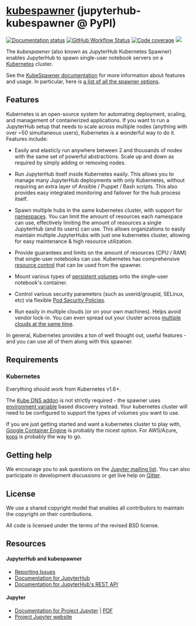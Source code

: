 # [kubespawner](https://github.com/jupyterhub/kubespawner) (jupyterhub-kubespawner @ PyPI)

[![Documentation status](https://img.shields.io/readthedocs/jupyterhub-kubespawner?logo=read-the-docs)](https://jupyterhub-kubespawner.readthedocs.io/en/latest/?badge=latest)
[![GitHub Workflow Status](https://img.shields.io/github/actions/workflow/status/jupyterhub/kubespawner/test.yaml?logo=github)](https://github.com/jupyterhub/kubespawner/actions)
[![Code coverage](https://codecov.io/gh/jupyterhub/kubespawner/branch/main/graph/badge.svg)](https://codecov.io/gh/jupyterhub/kubespawner)
[![](https://img.shields.io/pypi/v/jupyterhub-kubespawner.svg?logo=pypi)](https://pypi.python.org/pypi/jupyterhub-kubespawner)

The _kubespawner_ (also known as JupyterHub Kubernetes Spawner) enables JupyterHub to spawn
single-user notebook servers on a [Kubernetes](https://kubernetes.io/)
cluster.

See the [KubeSpawner documentation](https://jupyterhub-kubespawner.readthedocs.io) for more
information about features and usage. In particular, here is [a list of all the spawner options](https://jupyterhub-kubespawner.readthedocs.io/en/latest/spawner.html#module-kubespawner.spawner).

## Features

Kubernetes is an open-source system for automating deployment, scaling, and
management of containerized applications. If you want to run a JupyterHub
setup that needs to scale across multiple nodes (anything with over ~50
simultaneous users), Kubernetes is a wonderful way to do it. Features include:

- Easily and elasticly run anywhere between 2 and thousands of nodes with the
  same set of powerful abstractions. Scale up and down as required by simply
  adding or removing nodes.

- Run JupyterHub itself inside Kubernetes easily. This allows you to manage
  many JupyterHub deployments with only Kubernetes, without requiring an extra
  layer of Ansible / Puppet / Bash scripts. This also provides easy integrated
  monitoring and failover for the hub process itself.

- Spawn multiple hubs in the same kubernetes cluster, with support for
  [namespaces](https://kubernetes.io/docs/admin/namespaces/). You can limit the
  amount of resources each namespace can use, effectively limiting the amount
  of resources a single JupyterHub (and its users) can use. This allows
  organizations to easily maintain multiple JupyterHubs with just one
  kubernetes cluster, allowing for easy maintenance & high resource
  utilization.

- Provide guarantees and limits on the amount of resources (CPU / RAM) that
  single-user notebooks can use. Kubernetes has comprehensive [resource control](https://kubernetes.io/docs/user-guide/compute-resources/) that can
  be used from the spawner.

- Mount various types of [persistent volumes](https://kubernetes.io/docs/user-guide/persistent-volumes/)
  onto the single-user notebook's container.

- Control various security parameters (such as userid/groupid, SELinux, etc)
  via flexible [Pod Security Policies](https://kubernetes.io/docs/user-guide/pod-security-policy/).

- Run easily in multiple clouds (or on your own machines). Helps avoid vendor
  lock-in. You can even spread out your cluster across
  [multiple clouds at the same time](https://kubernetes.io/docs/user-guide/federation/).

In general, Kubernetes provides a ton of well thought out, useful features -
and you can use all of them along with this spawner.

## Requirements

### Kubernetes

Everything should work from Kubernetes v1.6+.

The [Kube DNS addon](https://kubernetes.io/docs/user-guide/connecting-applications/#dns)
is not strictly required - the spawner uses
[environment variable](https://kubernetes.io/docs/user-guide/connecting-applications/#environment-variables)
based discovery instead. Your kubernetes cluster will need to be configured to
support the types of volumes you want to use.

If you are just getting started and want a kubernetes cluster to play with,
[Google Container Engine](https://cloud.google.com/container-engine/) is
probably the nicest option. For AWS/Azure,
[kops](https://github.com/kubernetes/kops) is probably the way to go.

## Getting help

We encourage you to ask questions on the
[Jupyter mailing list](https://groups.google.com/forum/#!forum/jupyter).
You can also participate in development discussions or get live help on
[Gitter](https://gitter.im/jupyterhub/jupyterhub).

## License

We use a shared copyright model that enables all contributors to maintain the
copyright on their contributions.

All code is licensed under the terms of the revised BSD license.

## Resources

#### JupyterHub and kubespawner

- [Reporting Issues](https://github.com/jupyterhub/kubespawner/issues)
- [Documentation for JupyterHub](https://jupyterhub.readthedocs.io)
- [Documentation for JupyterHub's REST API](https://petstore.swagger.io/?url=https://raw.githubusercontent.com/jupyter/jupyterhub/master/docs/rest-api.yml#/default)

#### Jupyter

- [Documentation for Project Jupyter](https://jupyter.readthedocs.io/en/latest/index.html) | [PDF](https://media.readthedocs.org/pdf/jupyter/latest/jupyter.pdf)
- [Project Jupyter website](https://jupyter.org)

